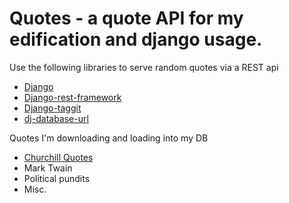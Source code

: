 # Quotes - a quote API for my edification and django usage.

Use the following libraries to serve random quotes via a REST api
- [Django](https://www.djangoproject.com/)
- [Django-rest-framework](https://www.django-rest-framework.org/)
- [Django-taggit](https://django-taggit.readthedocs.io/en/latest/getting_started.html#)
- [dj-database-url](https://github.com/jazzband/dj-database-url)

Quotes I'm downloading and loading into my DB

- [Churchill Quotes](https://wealthygorilla.com/80-winston-churchill-quotes/)
- Mark Twain
- Political pundits
- Misc.